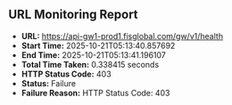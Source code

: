 ## URL Monitoring Report

- **URL:** https://api-gw1-prod1.fisglobal.com/gw/v1/health
- **Start Time:** 2025-10-21T05:13:40.857692
- **End Time:** 2025-10-21T05:13:41.196107
- **Total Time Taken:** 0.338415 seconds
- **HTTP Status Code:** 403
- **Status:** Failure
- **Failure Reason:** HTTP Status Code: 403
